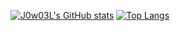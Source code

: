 [![J0w03L's GitHub stats](https://github-readme-stats.vercel.app/api?username=J0w03L&count_private=true&show_icons=true&theme=radical)](https://github.com/anuraghazra/github-readme-stats)
[![Top Langs](https://github-readme-stats.vercel.app/api/top-langs/?username=J0w03L&count_private=true&theme=radical)](https://github.com/anuraghazra/github-readme-stats)
